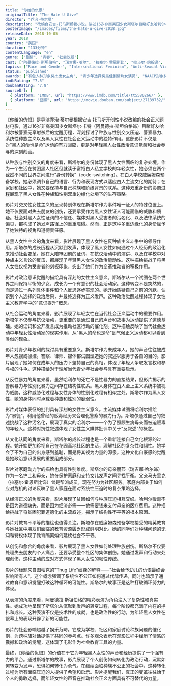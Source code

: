 ```yaml
---
title: "你给的仇恨"
originalTitle: "The Hate U Give"
director: "乔治·蒂尔曼"
description: "改编自安吉·托马斯畅销小说，讲述16岁非裔美国少女斯塔尔目睹好友哈利尔被警察射杀后，从沉默到发声的成长故事。这部青春剧情片深刻探讨警察暴力、系统性种族主义、黑人女性的声音与能动性，以及年轻女性在社会正义运动中的觉醒与成长。"
posterImage: "/images/films/the-hate-u-give-2018.jpg"
releaseDate: 2018-10-05
year: 2018
country: "美国"
duration: "133分钟"
contentLanguage: "en"
genre: ["剧情", "青春", "社会议题"]
cast: ["阿曼德拉·斯坦伯格", "瑞吉娜·哈尔", "拉塞尔·霍恩斯比", "拉马尔·约翰逊", "KJ·阿帕", "安东尼·麦凯", "伊萨·雷"]
topics: ["Race and Gender", "Intersectional Feminism", "Anti-Sexual Violence", "Political Consciousness", "Social Movements", "Youth Rights", "Black Feminism", "Gender Politics"]
status: "published"
awards: ["有色人种形象奖杰出女主角", "青少年选择奖最佳剧情片女演员", "NAACP形象奖最佳电影", "MTV电影奖最佳社会议题表现"]
imdbRating: "7.5"
doubanRating: "7.8"
sourceUrl: [
  { platform: "IMDB", url: "https://www.imdb.com/title/tt5580266/" },
  { platform: "豆瓣", url: "https://movie.douban.com/subject/27139732/" }
]
---
```


《你给的仇恨》是导演乔治·蒂尔曼根据安吉·托马斯开创性小说改编的社会正义题材电影，通过16岁非裔美国少女斯塔尔·卡特（阿曼德拉·斯坦伯格饰）目睹好友哈利尔被警察无辜射杀后的觉醒历程，深刻探讨了种族与性别交叉压迫、警察暴力、系统性种族主义以及黑人女性在社会正义运动中的独特作用。这部影片不仅是对"黑人的命也是命"运动的有力回应，更是对年轻黑人女性政治意识觉醒和社会参与的深刻刻画。

从种族与性别交叉的角度来看，斯塔尔的身份体现了黑人女性面临的复杂处境。作为一个生活在贫困黑人社区但就读于富裕白人私立学校的年轻女性，她必须在两个截然不同的世界之间进行"身份转换"（code-switching）。在白人学校威廉姆森预备学校，她必须调节自己的语言、行为和表现方式以适应白人主流文化的期待；在家庭和社区中，她又要保持与自己种族和阶级背景的联系。这种双重身份的协商过程展现了黑人女性在种族和性别双重边缘化处境下的生存策略。

影片对交叉性女性主义的呈现特别体现在斯塔尔作为事件唯一证人的特殊位置上。她不仅要面对失去朋友的创伤，还要承受作为黑人女性证人可能面临的威胁和质疑。社会对黑人女性证词的不信任、媒体对黑人受害者的污名化、以及法律系统的偏见，都构成了她发声路径上的重重障碍。然而，正是这种多重边缘化的身份赋予了她独特的视角和道德责任感。

从黑人女性主义的角度来看，影片展现了黑人女性在反种族主义斗争中的领导作用。斯塔尔的成长历程从沉默到发声，体现了黑人女性如何通过个人经历的政治化来推动社会变革。她在大陪审团前的证词、在抗议活动中的演讲、以及在学校中对种族主义言论的反击，都展现了年轻黑人女性的政治能动性。这种描绘挑战了将黑人女性仅视为受害者的刻板印象，突出了她们作为变革推动者的积极作用。

影片对政治意识觉醒的描绘具有深刻的女性主义意义。斯塔尔从一个试图在两个世界之间保持平衡的少女，成长为一个有意识的社会活动家。这种转变不是突然的，而是通过一系列具体事件和个人反思逐步实现的。她开始质疑自己之前的沉默，认识到个人选择的政治后果，并最终选择为正义发声。这种政治觉醒过程体现了女性主义教育学中的"意识提升"概念。

从社会运动的角度来看，影片展现了年轻女性在当代社会正义运动中的重要作用。斯塔尔不仅参与抗议活动，更重要的是通过自己的声音和故事为运动提供了道德基础。她的证词和公开发言成为推动社区行动的催化剂。这种描绘反映了当代社会运动中年轻女性活动家的现实作用，从"黑人的命也是命"到气候正义运动都可以看到类似的现象。

影片对青少年权利的探讨具有重要意义。斯塔尔作为未成年人，她的声音往往被成年人忽视或操控。警察、律师、媒体都试图塑造她的叙述以服务于各自的目的。影片展现了她如何在成年人的压力下坚持自己的真相，体现了年轻人争取发言权和参与权的斗争。这种描绘对于理解当代青少年社会参与具有重要启示。

从反性暴力的角度来看，虽然哈利尔的死亡不是性暴力的直接结果，但影片揭示的警察暴力与性别化暴力之间存在结构性联系。黑人身体在白人至上主义系统中被视为威胁，这种威胁化过程与女性身体的性别化过程有相似之处。斯塔尔作为黑人女性，她的身体同时承载着种族和性别的脆弱性。

影片对媒体表征的批判具有深刻的女性主义意义。主流媒体试图将哈利尔描绘为"暴徒"，利用他曾经的贩毒经历来合理化警察的暴力行为。斯塔尔通过自己的叙述挑战了这种污名化，展现了真实的哈利尔——一个为了照顾生病母亲而被迫贩毒的年轻人。这种对抗性叙述体现了女性主义媒体批评中关于"反叙述"的概念。

从文化认同的角度来看，斯塔尔的成长过程也是一个重新连接自己文化根源的过程。她开始更加珍视自己在花园高地社区的生活，理解社区的复杂性和韧性。她学会了不为自己的出身感到羞耻，而是将其视为力量的源泉。这种文化自豪感的觉醒是她政治意识发展的重要组成部分。

影片对家庭动力学的描绘也具有性别维度。斯塔尔的母亲丽莎（瑞吉娜·哈尔饰）作为一名护士和母亲，她在保护家庭和支持女儿发声之间寻找平衡。父亲马夫里克（拉塞尔·霍恩斯比饰）曾是帮派成员，现在努力为社区服务。家庭内部关于如何应对危机的讨论反映了黑人家庭在面对系统性压迫时的复杂策略选择。

从经济正义的角度来看，影片展现了贫困如何与种族压迫相互交织。哈利尔贩毒不是因为道德缺失，而是因为经济必需——他需要钱来支付母亲的医疗费用。这种描绘挑战了将贫困犯罪道德化的主流叙述，揭示了结构性不平等的根本原因。

影片对教育不平等的描绘也值得关注。斯塔尔在威廉姆森预备学校接受的精英教育与她社区中朋友们面临的教育资源匮乏形成鲜明对比。她的同学们对种族问题的无知和特权体现了教育隔离如何延续社会不平等。

从创伤和愈合的角度来看，影片展现了黑人女性如何处理种族创伤。斯塔尔不仅要处理失去朋友的个人痛苦，还要承受整个社区的集体创伤。她通过发声和行动来处理创伤，这种主动的应对方式体现了黑人女性的韧性传统。

影片的标题来自图帕克的"Thug Life"纹身的解释——"社会给予幼儿的仇恨最终会影响所有人"。这个概念强调了系统性不公正如何通过代际传递，同时也暗示了通过教育和意识觉醒打破这种循环的可能性。斯塔尔的故事正是这种打破循环努力的体现。

从表演的角度来看，阿曼德拉·斯坦伯格的精彩表演为角色注入了复杂性和真实性。她成功地呈现了斯塔尔从沉默到发声的转变过程，每个阶段都充满了内在的挣扎和成长。这种表演不仅是技术性的成就，也是政治性的行动，为年轻黑人女性在银幕上的表现开辟了新的可能性。

影片的社会影响超越了娱乐范畴。它成为学校、社区和家庭讨论种族问题的催化剂，为跨种族对话提供了共同的参考点。许多观众表示在观影过程中经历了情感的震撼和政治的觉醒，这体现了电影作为社会教育工具的力量。

最终，《你给的仇恨》的价值在于它为年轻黑人女性的声音和经历提供了一个强有力的平台。通过斯塔尔的故事，影片展现了个人创伤如何转化为政治行动，沉默如何转变为发声，恐惧如何转化为勇气。在继续面临种族不公正的社会中，这种转化过程为所有面临压迫的人提供了希望和启示。影片提醒我们，真正的变革往往始于个人的勇敢选择，而年轻女性的声音在推动社会正义方面具有不可替代的力量。
